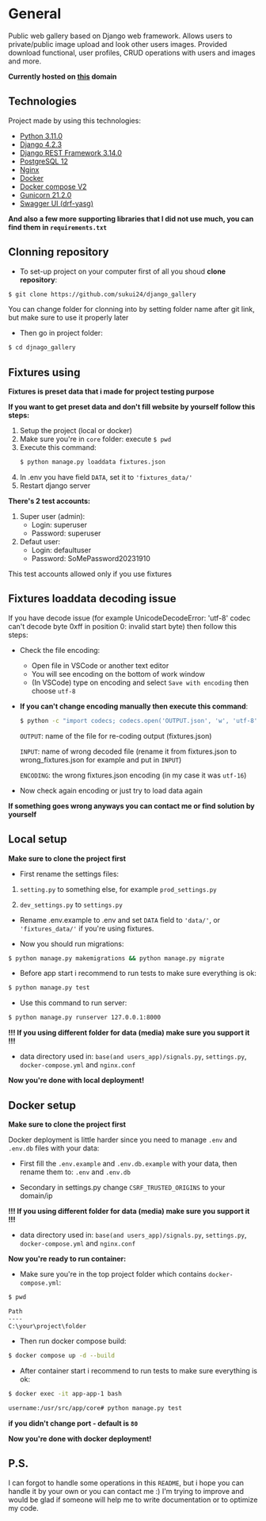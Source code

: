 # General
Public web gallery based on Django web framework. Allows users to private/public image upload and look other users images. Provided download functional, user profiles, CRUD operations with users and images and more.

**Currently hosted on [this](https://automode.asion.tk/) domain**

## Technologies
Project made by using this technologies:
* [Python 3.11.0](https://www.python.org/)
* [Django 4.2.3](https://www.djangoproject.com/)
* [Django REST Framework 3.14.0](https://www.django-rest-framework.org/)
* [PostgreSQL 12](https://www.postgresql.org/)
* [Nginx](https://nginx.org/)
* [Docker](https://www.docker.com/)
* [Docker compose V2](https://docs.docker.com/compose/)
* [Gunicorn 21.2.0](https://gunicorn.org/)
* [Swagger UI (drf-yasg)](https://drf-yasg.readthedocs.io/en/stable/)

**And also a few more supporting libraries that I did not use much, you can find them in `requirements.txt`**

## Clonning repository
* To set-up project on your computer first of all you shoud **clone repository**:
```bash
$ git clone https://github.com/sukui24/django_gallery
```
You can change folder for clonning into by setting folder name after git link, but make sure to use it properly later

* Then go in project folder:
```bash
$ cd djnago_gallery
```

## Fixtures using
**Fixtures is preset data that i made for project testing purpose**

**If you want to get preset data and don't fill website by yourself follow this steps:**
 1. Setup the project (local or docker)
 2. Make sure you're in `core` folder: execute ```$ pwd```
 3. Execute this command:
    ```bash
    $ python manage.py loaddata fixtures.json
    ```
 4. In .env you have field `DATA`, set it to `'fixtures_data/'`
 5. Restart django server

**There's 2 test accounts:**
1. Super user (admin):
   * Login: superuser
   * Password: superuser
2. Defaut user:
   * Login: defaultuser
   * Password: SoMePassword20231910
 
This test accounts allowed only if you use fixtures

## Fixtures loaddata decoding issue
If you have decode issue (for example UnicodeDecodeError: 'utf-8' codec can't decode byte 0xff in position 0: invalid start byte) then follow this steps:
* Check the file encoding:
    - Open file in VSCode or another text editor
    - You will see encoding on the bottom of work window
    - (In VSCode) type on encoding and select `Save with encoding` then choose `utf-8`

* **If you can't change encoding manually then execute this command**:
  ```bash
  $ python -c "import codecs; codecs.open('OUTPUT.json', 'w', 'utf-8').write(codecs.open('INPUT.json', 'r', 'ENCODING')
  ```
  `OUTPUT`: name of the file for re-coding output (fixtures.json)
  
  `INPUT`: name of wrong decoded file (rename it from fixtures.json to wrong_fixtures.json for example and put in `INPUT`)
  
  `ENCODING`: the wrong fixtures.json encoding (in my case it was `utf-16`)
  
* Now check again encoding or just try to load data again

**If something goes wrong anyways you can contact me or find solution by yourself** 

## Local setup

**Make sure to clone the project first**

* First rename the settings files:

1. `setting.py` to something else, for example `prod_settings.py`

2. `dev_settings.py` to `settings.py`

* Rename .env.example to .env and set `DATA` field to `'data/'`, or `'fixtures_data/'` if you're using fixtures. 

* Now you should run migrations:
```bash
$ python manage.py makemigrations && python manage.py migrate
```

* Before app start i recommend to run tests to make sure everything is ok:
```bash
$ python manage.py test
```

* Use this command to run server:
```bash
$ python manage.py runserver 127.0.0.1:8000
```

**!!! If you using different folder for data (media) make sure you support it !!!**
* data directory used in: `base(and users_app)/signals.py`, `settings.py`, `docker-compose.yml` and `nginx.conf`

**Now you're done with local deployment!**

## Docker setup

**Make sure to clone the project first**

Docker deployment is little harder since you need to manage `.env` and `.env.db` files with your data:

* First fill the `.env.example` and `.env.db.example` with your data, then rename them to: `.env` and `.env.db`

* Secondary in settings.py change `CSRF_TRUSTED_ORIGINS` to your domain/ip

**!!! If you using different folder for data (media) make sure you support it !!!**
* data directory used in: `base(and users_app)/signals.py`, `settings.py`, `docker-compose.yml` and `nginx.conf`

**Now you're ready to run container:**
* Make sure you're in the top project folder which contains `docker-compose.yml`:
```bash
$ pwd

Path
----
C:\your\project\folder
```

* Then run docker compose build:
```bash
$ docker compose up -d --build
```

* After container start i recommend to run tests to make sure everything is ok:
```bash
$ docker exec -it app-app-1 bash

username:/usr/src/app/core# python manage.py test
```

**if you didn't change port - default is `80`**

**Now you're done with docker deployment!**
## P.S.
I can forgot to handle some operations in this `README`, but i hope you can handle it by your own or you can contact me :)
I'm trying to improve and would be glad if someone will help me to write documentation or to optimize my code.
